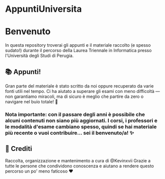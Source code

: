 # AppuntiUniversita

# Benvenuto

In questa repository troverai gli appunti e il materiale raccolto (e 
spesso sudato!) durante il percorso della Laurea Triennale in Informatica presso l'Università degli Studi di Perugia.

## 📚 Appunti!

Gran parte del materiale è stato scritto da noi oppure recuperato da varie fonti utili nel tempo. Ci ha aiutato a superare gli esami con meno difficoltà — non garantiamo miracoli, ma di sicuro è meglio che partire da zero o navigare nel buio totale! 🚀

### Nota importante: con il passare degli anni è possibile che alcuni contenuti non siano più aggiornati. I corsi, i professori e le modalità d'esame cambiano spesso, quindi se hai materiale più recente o vuoi contribuire... sei il benvenuto/a! ✨

## 👤 Crediti

Raccolta, organizzazione e mantenimento a cura di @Kevinxvii
Grazie a tutte le persone che condividono conoscenza e aiutano a rendere questo percorso un po' meno faticoso ❤️